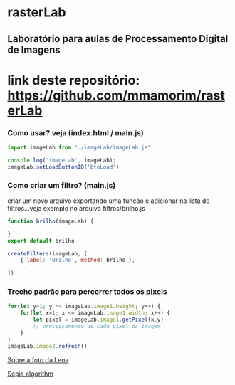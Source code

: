 # rasterLab

## Laboratório para aulas de Processamento Digital de Imagens

# link deste repositório: https://github.com/mmamorim/rasterLab

### Como usar? veja (index.html / main.js) 

```javascript
import imageLab from "./imageLab/imageLab.js"

console.log('imageLab', imageLab);
imageLab.setLoadButtonID('btnLoad')
```

### Como criar um filtro? (main.js) 

criar um novo arquivo exportando uma função e adicionar na lista de filtros...veja exemplo no arquivo filtros/brilho.js

```javascript
function brilho(imageLab) {

}
export default brilho
```

```javascript
createFilters(imageLab, [
    { label: 'Brilho', method: brilho },
    ...
])
```

### Trecho padrão para percorrer todos os pixels 

```javascript
for(let y=1; y <= imageLab.image1.height; y++) {
    for(let x=1; x <= imageLab.image1.width; x++) {
        let pixel = imageLab.image1.getPixel(x,y)
        // processamento de cada pixel da imagem
    }
}
imageLab.image2.refresh()
```

[Sobre a foto da Lena](https://en.wikipedia.org/wiki/Lenna)

[Sepia algorithm](https://leware.net/photo/blogSepia.html) 